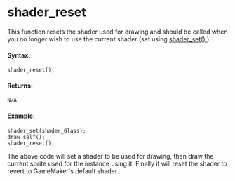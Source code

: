 # shader_reset

This function resets the shader used for drawing and should be called
when you no longer wish to use the current shader (set using [
shader_set() ](shader_set) ).

#### Syntax:

``` gml
shader_reset();
```

#### Returns:

``` gml
N/A
```

#### Example:

``` gml
shader_set(shader_Glass);
draw_self();
shader_reset();
```

The above code will set a shader to be used for drawing, then draw the
current sprite used for the instance using it. Finally it will reset the
shader to revert to GameMaker's default shader.
